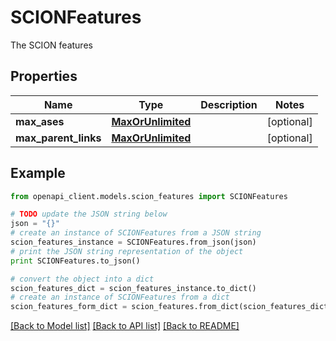 # SCIONFeatures

The SCION features

## Properties

Name | Type | Description | Notes
------------ | ------------- | ------------- | -------------
**max_ases** | [**MaxOrUnlimited**](MaxOrUnlimited.md) |  | [optional] 
**max_parent_links** | [**MaxOrUnlimited**](MaxOrUnlimited.md) |  | [optional] 

## Example

```python
from openapi_client.models.scion_features import SCIONFeatures

# TODO update the JSON string below
json = "{}"
# create an instance of SCIONFeatures from a JSON string
scion_features_instance = SCIONFeatures.from_json(json)
# print the JSON string representation of the object
print SCIONFeatures.to_json()

# convert the object into a dict
scion_features_dict = scion_features_instance.to_dict()
# create an instance of SCIONFeatures from a dict
scion_features_form_dict = scion_features.from_dict(scion_features_dict)
```
[[Back to Model list]](../README.md#documentation-for-models) [[Back to API list]](../README.md#documentation-for-api-endpoints) [[Back to README]](../README.md)


